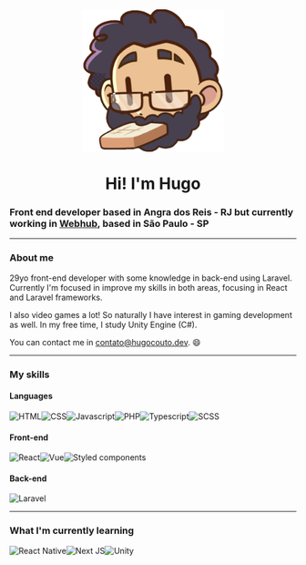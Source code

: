 <div align="center">
    <img style="display: block" src="https://raw.githubusercontent.com/hugolcouto/hugolcouto/main/assets/download20210905004504.png" width="250">
</div>
<h1 align="center">Hi! I'm Hugo</h1>

### Front end developer based in Angra dos Reis - RJ but currently working in [Webhub](https://webhub.com.br/), based in São Paulo - SP

---

### About me

29yo front-end developer with some knowledge in back-end using Laravel. Currently I'm focused in improve my skills in both areas, focusing in React and Laravel frameworks.

I also video games a lot! So naturally I have interest in gaming development as well. In my free time, I study Unity Engine (C#).

You can contact me in [contato@hugocouto.dev](mailto:contato@hugocouto.dev). 😄

---

### My skills

#### Languages
<div style="display:flex; flex-wrap: wrap; align-items: flex-start;">
    <img src="https://img.shields.io/badge/HTML5-E34F26?style=for-the-badge&logo=html5&logoColor=white" alt="HTML">
    <img src="https://img.shields.io/badge/-CSS-026EB6?logo=css3&logoColor=white&style=for-the-badge" alt="CSS">
    <img src="https://img.shields.io/badge/JavaScript-F7DF1E?style=for-the-badge&logo=javascript&logoColor=black" alt="Javascript">
    <img src="https://img.shields.io/badge/-PHP-777bb4?logo=php&logoColor=white&style=for-the-badge" alt="PHP">
    <img src="https://img.shields.io/badge/-TypeScript-3178C6?logo=typescript&logoColor=white&style=for-the-badge" alt="Typescript">
    <img src="https://img.shields.io/badge/-SCSS-C76395?logo=sass&logoColor=white&style=for-the-badge" alt="SCSS">
</div>

#### Front-end
<div style="display:flex; flex-wrap: wrap; align-items: flex-start;">
    <img src="https://img.shields.io/badge/React-00D1F7?style=for-the-badge&logo=react&logoColor=white" alt="React">
    <img src="https://img.shields.io/badge/Vue.js-3FB27F?style=for-the-badge&logo=vue.js&logoColor=white" alt="Vue">
    <img src="https://img.shields.io/badge/styled--components-DB7093?style=for-the-badge&logo=styled-components&logoColor=white" alt="Styled components">
</div>

#### Back-end
<div style="display:flex; flex-wrap: wrap; align-items: flex-start;">
    <img src="https://img.shields.io/badge/Laravel-FF2D20?style=for-the-badge&logo=laravel&logoColor=white" alt="Laravel">
</div>

---

### What I'm currently learning
<div style="display:flex; flex-wrap: wrap; align-items: flex-start;">
    <img src="https://img.shields.io/badge/React%20Native-00d1f7?style=for-the-badge&logo=react&logoColor=white" alt="React Native">
    <img src="https://img.shields.io/badge/Next%20JS-000000?style=for-the-badge&logo=next.js&logoColor=white" alt="Next JS">
    <img src="https://img.shields.io/badge/Unity-100000?style=for-the-badge&logo=unity&logoColor=white" alt="Unity">
</div>
